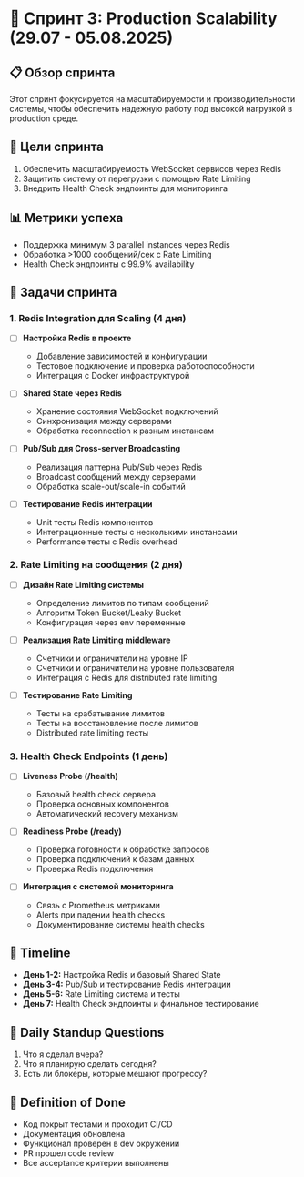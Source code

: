 # 🚀 Спринт 3: Production Scalability (29.07 - 05.08.2025)

## 📋 Обзор спринта
Этот спринт фокусируется на масштабируемости и производительности системы, чтобы обеспечить надежную работу под высокой нагрузкой в production среде.

## 🎯 Цели спринта
1. Обеспечить масштабируемость WebSocket сервисов через Redis
2. Защитить систему от перегрузки с помощью Rate Limiting
3. Внедрить Health Check эндпоинты для мониторинга

## 📊 Метрики успеха
- Поддержка минимум 3 parallel instances через Redis
- Обработка >1000 сообщений/сек с Rate Limiting
- Health Check эндпоинты с 99.9% availability

## 📝 Задачи спринта

### 1. Redis Integration для Scaling (4 дня)
- [ ] **Настройка Redis в проекте**
  - Добавление зависимостей и конфигурации
  - Тестовое подключение и проверка работоспособности
  - Интеграция с Docker инфраструктурой

- [ ] **Shared State через Redis**
  - Хранение состояния WebSocket подключений
  - Синхронизация между серверами
  - Обработка reconnection к разным инстансам

- [ ] **Pub/Sub для Cross-server Broadcasting**
  - Реализация паттерна Pub/Sub через Redis
  - Broadcast сообщений между серверами
  - Обработка scale-out/scale-in событий

- [ ] **Тестирование Redis интеграции**
  - Unit тесты Redis компонентов
  - Интеграционные тесты с несколькими инстансами
  - Performance тесты с Redis overhead

### 2. Rate Limiting на сообщения (2 дня)
- [ ] **Дизайн Rate Limiting системы**
  - Определение лимитов по типам сообщений
  - Алгоритм Token Bucket/Leaky Bucket
  - Конфигурация через env переменные

- [ ] **Реализация Rate Limiting middleware**
  - Счетчики и ограничители на уровне IP
  - Счетчики и ограничители на уровне пользователя
  - Интеграция с Redis для distributed rate limiting

- [ ] **Тестирование Rate Limiting**
  - Тесты на срабатывание лимитов
  - Тесты на восстановление после лимитов
  - Distributed rate limiting тесты

### 3. Health Check Endpoints (1 день)
- [ ] **Liveness Probe (/health)**
  - Базовый health check сервера
  - Проверка основных компонентов
  - Автоматический recovery механизм

- [ ] **Readiness Probe (/ready)**
  - Проверка готовности к обработке запросов
  - Проверка подключений к базам данных
  - Проверка Redis подключения

- [ ] **Интеграция с системой мониторинга**
  - Связь с Prometheus метриками
  - Alerts при падении health checks
  - Документирование системы health checks

## 📅 Timeline
- **День 1-2:** Настройка Redis и базовый Shared State
- **День 3-4:** Pub/Sub и тестирование Redis интеграции
- **День 5-6:** Rate Limiting система и тесты
- **День 7:** Health Check эндпоинты и финальное тестирование

## 🔄 Daily Standup Questions
1. Что я сделал вчера?
2. Что я планирую сделать сегодня?
3. Есть ли блокеры, которые мешают прогрессу?

## 📌 Definition of Done
- Код покрыт тестами и проходит CI/CD
- Документация обновлена
- Функционал проверен в dev окружении
- PR прошел code review
- Все acceptance критерии выполнены
